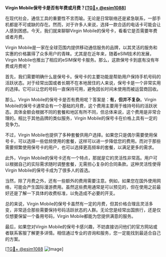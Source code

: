 **Virgin Mobile保号卡是否有年费或月费？[[TG💪+ @esim1088](https://t.me/s/esim1088)]**

在现代社会，通信工具的重要性不言而喻。无论是日常联络还是紧急联系，一部手机都是不可或缺的存在。然而，对于许多人来说，选择一款合适的电话卡可能会让人感到困惑。今天，我们就来聊聊Virgin Mobile的保号卡，看看它是否需要年费或者月费。

Virgin Mobile是一家在全球范围内提供移动通信服务的品牌，以其灵活的服务和实惠的价格赢得了众多用户的青睐。尤其是在近年来，随着eSIM技术的发展，Virgin Mobile也推出了相应的eSIM保号卡服务。那么，这款保号卡到底有没有年费或月费呢？

首先，我们需要明确什么是保号卡。保号卡的主要功能是帮助用户保持手机号码的活跃状态。对于经常出国或者长期不在本地居住的人来说，保号卡是一个非常实用的选择。它可以让您的号码一直保持可用，避免因长时间未使用而被运营商回收。

那么，Virgin Mobile的保号卡是否有费用呢？答案是：**有，但并不复杂**。Virgin Mobile的保号卡通常会有一个基础的月费，这个费用主要用于维持号码的活跃状态。具体金额会根据不同的套餐和地区有所不同，但总体来说，这个费用是非常合理的。相比于其他品牌的类似服务，Virgin Mobile的保号卡在价格上具有一定的竞争力。

不过，Virgin Mobile也提供了多种套餐供用户选择。如果您只是偶尔需要使用保号卡，可以选择一些低频使用的套餐，这样可以进一步降低您的费用。而对于那些需要频繁使用保号卡的用户，也可以选择更高频率的套餐，以满足更多的需求。

此外，Virgin Mobile的保号卡还有一个特点，那就是它的灵活性非常高。用户可以根据自己的实际需求随时调整套餐，无需担心复杂的合同条款。这种灵活性使得Virgin Mobile的保号卡成为了很多人的首选。

当然，除了月费之外，还有一些额外的费用需要注意。例如，如果您在国外使用网络，可能会产生国际漫游费用。虽然这些费用通常是可以预见的，但在使用之前最好还是了解一下具体的收费标准，以免造成不必要的开支。

总的来说，Virgin Mobile的保号卡虽然有一定的月费，但其价格合理且灵活多变，非常适合那些需要保持号码活跃状态的人群。无论您是经常出国旅行，还是仅仅想要保留一个备用号码，Virgin Mobile都能为您提供满意的服务。

最后，如果您对Virgin Mobile的保号卡感兴趣，不妨直接访问他们的官方网站或者联系客服了解更多详情。相信通过专业的咨询和服务，您一定能找到最适合自己的方案。

[[TG💪+ @esim1088](https://t.me/s/esim1088) ![Image](https://i.postimg.cc/4NQfJmqS/Snipaste-2025-05-13-00-14-12.png)]